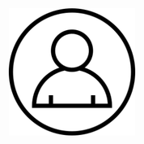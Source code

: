 <div align="center" width="auto">
    <img src="./Images/perfil.png" width="250" height="250"/>
</div>

